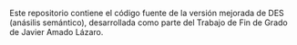 Este repositorio contiene el código fuente de la versión mejorada de DES (anásilis semántico), desarrollada como parte del Trabajo de Fin de Grado de Javier Amado Lázaro.
